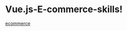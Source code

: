 # Vue.js-E-commerce-skills!
[ecommerce](https://user-images.githubusercontent.com/107717374/191106413-6832459c-a36b-4487-953c-47c7d699bc0e.png)
